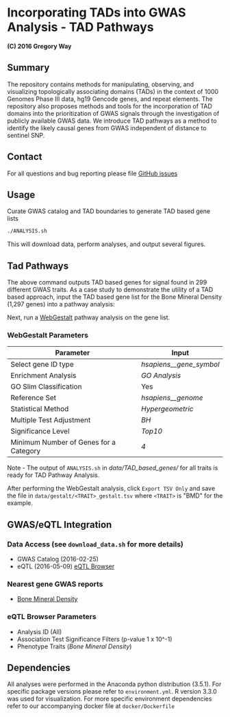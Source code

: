 # Incorporating TADs into GWAS Analysis - TAD Pathways

**(C) 2016 Gregory Way**

## Summary

The repository contains methods for manipulating, observing, and visualizing
topologically associating domains (TADs) in the context of 1000 Genomes Phase
III data, hg19 Gencode genes, and repeat elements. The repository also
proposes methods and tools for the incorporation of TAD domains into the
prioritization of GWAS signals through the investigation of publicly available
GWAS data. We introduce TAD pathways as a method to identify the likely causal
genes from GWAS independent of distance to sentinel SNP.

## Contact

For all questions and bug reporting please file
[GitHub issues](https://github.com/greenelab/tad_pathways/issues)

## Usage

Curate GWAS catalog and TAD boundaries to generate TAD based gene lists

```sh
./ANALYSIS.sh
```

This will download data, perform analyses, and output several figures.

## Tad Pathways

The above command outputs TAD based genes for signal found in 299 different GWAS
traits. As a case study to demonstrate the utility of a TAD based approach,
input the TAD based gene list for the Bone Mineral Density (1,297 genes) into a
pathway analysis:

Next, run a
[WebGestalt](http://bioinfo.vanderbilt.edu/webgestalt/ "Pathway Analysis")
pathway analysis on the gene list.

### WebGestalt Parameters

| Parameter | Input |
| --------- | ----- |
| Select gene ID type | *hsapiens__gene_symbol* |
| Enrichment Analysis | *GO Analysis* |
| GO Slim Classification | Yes |
| Reference Set | *hsapiens__genome* |
| Statistical Method | *Hypergeometric* |
| Multiple Test Adjustment | *BH* |
| Significance Level | *Top10* |
| Minimum Number of Genes for a Category | *4*

Note - The output of `ANALYSIS.sh` in *data/TAD_based_genes/* for all traits is
ready for TAD Pathway Analysis.

After performing the WebGestalt analysis, click `Export TSV Only` and save the
file in `data/gestalt/<TRAIT>_gestalt.tsv` where `<TRAIT>` is "BMD" for the example.

## GWAS/eQTL Integration

### Data Access  (see `download_data.sh` for more details)

* GWAS Catalog (2016-02-25)
* eQTL (2016-05-09)
[eQTL Browser](http://www.ncbi.nlm.nih.gov/projects/gap/eqtl/index.cgi "eQTL")

### Nearest gene GWAS reports

* [Bone Mineral Density](http://www.ncbi.nlm.nih.gov/pubmed/22504420 "BMD")

### eQTL Browser Parameters

* Analysis ID (All)
* Association Test Significance Filters (p-value 1 x 10^-1)
* Phenotype Traits  (*Bone Mineral Density*)

## Dependencies

All analyses were performed in the Anaconda python distribution (3.5.1). For
specific package versions please refer to `environment.yml`. R version 3.3.0 was
used for visualization. For more specific environment dependencies refer to our
accompanying docker file at `docker/Dockerfile`

